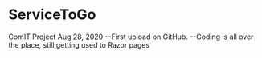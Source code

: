 # ServiceToGo
ComIT Project
Aug 28, 2020
  --First upload on GitHub.
  --Coding is all over the place, still getting used to Razor pages
  

